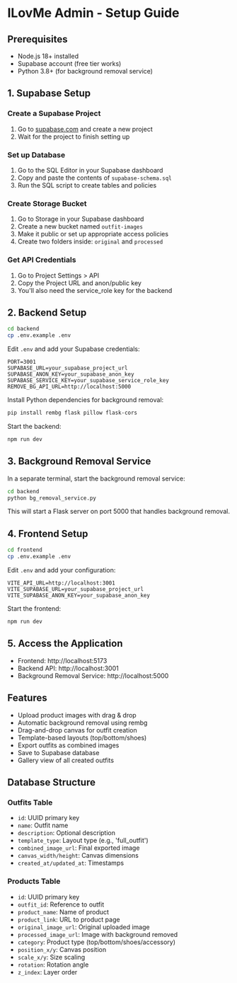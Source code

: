 # ILovMe Admin - Setup Guide

## Prerequisites
- Node.js 18+ installed
- Supabase account (free tier works)
- Python 3.8+ (for background removal service)

## 1. Supabase Setup

### Create a Supabase Project
1. Go to [supabase.com](https://supabase.com) and create a new project
2. Wait for the project to finish setting up

### Set up Database
1. Go to the SQL Editor in your Supabase dashboard
2. Copy and paste the contents of `supabase-schema.sql`
3. Run the SQL script to create tables and policies

### Create Storage Bucket
1. Go to Storage in your Supabase dashboard
2. Create a new bucket named `outfit-images`
3. Make it public or set up appropriate access policies
4. Create two folders inside: `original` and `processed`

### Get API Credentials
1. Go to Project Settings > API
2. Copy the Project URL and anon/public key
3. You'll also need the service_role key for the backend

## 2. Backend Setup

```bash
cd backend
cp .env.example .env
```

Edit `.env` and add your Supabase credentials:
```
PORT=3001
SUPABASE_URL=your_supabase_project_url
SUPABASE_ANON_KEY=your_supabase_anon_key
SUPABASE_SERVICE_KEY=your_supabase_service_role_key
REMOVE_BG_API_URL=http://localhost:5000
```

Install Python dependencies for background removal:
```bash
pip install rembg flask pillow flask-cors
```

Start the backend:
```bash
npm run dev
```

## 3. Background Removal Service

In a separate terminal, start the background removal service:
```bash
cd backend
python bg_removal_service.py
```

This will start a Flask server on port 5000 that handles background removal.

## 4. Frontend Setup

```bash
cd frontend
cp .env.example .env
```

Edit `.env` and add your configuration:
```
VITE_API_URL=http://localhost:3001
VITE_SUPABASE_URL=your_supabase_project_url
VITE_SUPABASE_ANON_KEY=your_supabase_anon_key
```

Start the frontend:
```bash
npm run dev
```

## 5. Access the Application

- Frontend: http://localhost:5173
- Backend API: http://localhost:3001
- Background Removal Service: http://localhost:5000

## Features

- Upload product images with drag & drop
- Automatic background removal using rembg
- Drag-and-drop canvas for outfit creation
- Template-based layouts (top/bottom/shoes)
- Export outfits as combined images
- Save to Supabase database
- Gallery view of all created outfits

## Database Structure

### Outfits Table
- `id`: UUID primary key
- `name`: Outfit name
- `description`: Optional description
- `template_type`: Layout type (e.g., 'full_outfit')
- `combined_image_url`: Final exported image
- `canvas_width/height`: Canvas dimensions
- `created_at/updated_at`: Timestamps

### Products Table
- `id`: UUID primary key
- `outfit_id`: Reference to outfit
- `product_name`: Name of product
- `product_link`: URL to product page
- `original_image_url`: Original uploaded image
- `processed_image_url`: Image with background removed
- `category`: Product type (top/bottom/shoes/accessory)
- `position_x/y`: Canvas position
- `scale_x/y`: Size scaling
- `rotation`: Rotation angle
- `z_index`: Layer order
